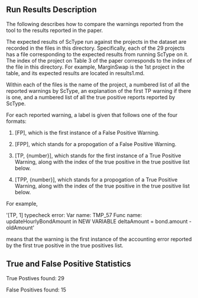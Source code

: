 ## Run Results Description
The following describes how to compare the warnings reported from the tool to the results reported in the paper.

The expected results of ScType run against the projects in the dataset are recorded in the files in this directory. Specifically, each of the 29 projects has a file corresponding to the expected results from running ScType on it. The index of the project on Table 3 of the paper corresponds to the index of the file in this directory. For example, MarginSwap is the 1st project in the table, and its expected results are located in results1.md.

Within each of the files is the name of the project, a numbered list of all the reported warnings by ScType, an explanation of the first TP warning if there is one, and a numbered list of all the true positive reports reported by ScType.

For each reported warning, a label is given that follows one of the four formats:

1) [FP], which is the first instance of a False Positive Warning.

2) [FPP], which stands for a propogation of a False Positive Warning.

3) [TP, {number}], which stands for the first instance of a True Positive Warning, along with the index of the true positive in the true positive list below.

4) [TPP, {number}], which stands for a propogation of a True Positive Warning, along with the index of the true positive in the true positive list below.

For example, 

'[TP, 1] typecheck error: Var name: TMP_57 Func name: updateHourlyBondAmount in NEW VARIABLE deltaAmount = bond.amount - oldAmount'

means that the warning is the first instance of the accounting error reported by the first true positive in the true positives list.

## True and False Positive Statistics

True Postives found: 29

False Positives found: 15

